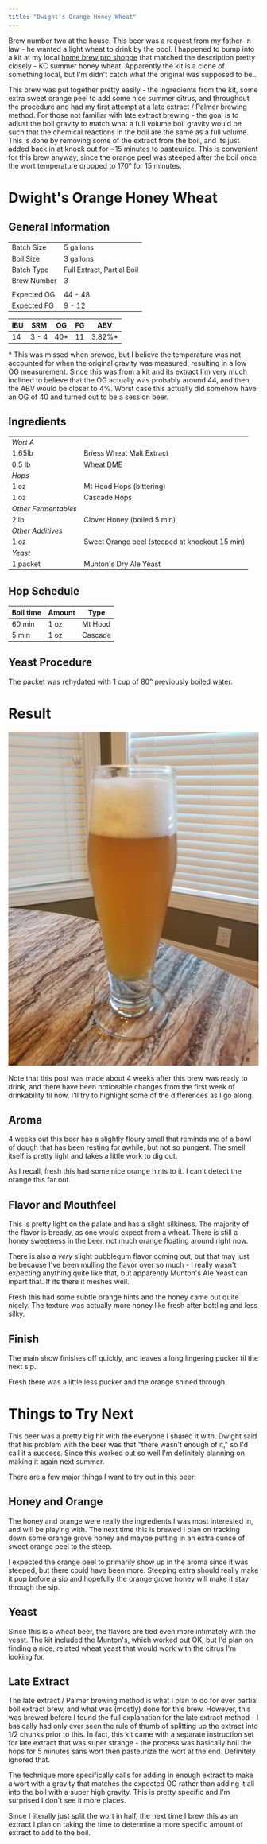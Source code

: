 ```yaml
---
title: "Dwight's Orange Honey Wheat"
---
```


Brew number two at the house. This beer was a request from my father-in-law - he wanted a light wheat to drink by the pool. I happened to bump into a kit at my local [home brew pro shoppe](http://stores.homebrewproshoppe.com/) that matched the description pretty closely - KC summer honey wheat. Apparently the kit is a clone of something local, but I'm didn't catch what the original was supposed to be.. 

This brew was put together pretty easily - the ingredients from the kit, some extra sweet orange peel to add some nice summer citrus, and throughout the procedure and had my first attempt at a late extract / Palmer brewing method. For those not familiar with late extract brewing - the goal is to adjust the boil gravity to match what a full volume boil gravity would be such that the chemical reactions in the boil are the same as a full volume. This is done by removing some of the extract from the boil, and its just added back in at knock out for ~15 minutes to pasteurize. This is convenient for this brew anyway, since the orange peel was steeped after the boil once the wort temperature dropped to 170&deg; for 15 minutes. 

# Dwight's Orange Honey Wheat

## General Information

|             |                            |
|-------------|----------------------------|
| Batch Size  | 5 gallons                  |
| Boil Size   | 3 gallons                  | 
| Batch Type  | Full Extract, Partial Boil |
| Brew Number | 3                          |
|             |                            |
| Expected OG | 44 - 48                    |
| Expected FG | 9 - 12                     |


| IBU | SRM   | OG   | FG  | ABV     |
|-----|-------|------|-----|---------|
| 14  | 3 - 4 | 40\* | 11  | 3.82%\* |

\* This was missed when brewed, but I believe the temperature was not accounted
for when the original gravity was measured, resulting in a low OG measurement. Since
this was from a kit and its extract I'm very much inclined to believe that the OG
actually was probably around 44, and then the ABV would be closer to 4%. Worst
case this actually did somehow have an OG of 40 and turned out to be a session
beer. 

## Ingredients

|                      |                                                |
| ---                  | ---                                            |
| *Wort A*             |                                                |
| 1.65lb               | Briess Wheat Malt Extract                      |
| 0.5 lb               | Wheat DME                                      |
| *Hops*               |                                                |
| 1 oz                 | Mt Hood Hops (bittering)                       |
| 1 oz                 | Cascade Hops                                   |
| *Other Fermentables* |                                                |
| 2 lb                 | Clover Honey (boiled 5 min)                    |
| *Other Additives*    |                                                |
| 1 oz                 | Sweet Orange peel (steeped at knockout 15 min) |
| *Yeast*              |                                                |
| 1 packet             | Munton's Dry Ale Yeast                         |

## Hop Schedule

Boil time | Amount | Type
--------- | ------ | ----
60 min    | 1 oz   | Mt Hood
5 min     | 1 oz   | Cascade

## Yeast Procedure

The packet was rehydated with 1 cup of 80&deg; previously boiled water.  


# Result

<img src="/images/posts/brews/dwights-orange-honey-wheat.jpg" class="brew-photo" style="image-orientation: from-image"/> 

Note that this post was made about 4 weeks after this brew was ready to drink, and 
there have been noticeable changes from the first week of drinkability til now. I'll
try to highlight some of the differences as I go along.

## Aroma

4 weeks out this beer has a slightly floury smell that reminds me of a bowl
of dough that has been resting for awhile, but not so pungent. The smell itself
is pretty light and takes a little work to dig out. 

As I recall, fresh this had some nice orange hints to it. I can't detect the orange
this far out.

## Flavor and Mouthfeel

This is pretty light on the palate and has a slight silkiness. The majority of the
flavor is bready, as one would expect from a wheat. There is still a honey sweetness
in the beer, not much orange floating around right now. 

There is also a _very_ slight bubblegum flavor coming out, but that may just be because I've been mulling the flavor over so much - I really wasn't expecting anything quite
like that, but apparently Munton's Ale Yeast can inpart that. If its there it meshes
well.

Fresh this had some subtle orange hints and the honey came out quite nicely. The 
texture was actually more honey like fresh after bottling and less silky.

## Finish

The main show finishes off quickly, and leaves a long lingering pucker til the next sip.

Fresh there was a little less pucker and the orange shined through.

# Things to Try Next

This beer was a pretty big hit with the everyone I shared it with. Dwight said
that his problem with the beer was that "there wasn't enough of it," so I'd call
it a success. Since this worked out so well I'm definitely planning on making it again next summer.

There are a few major things I want to try out in this beer:

## Honey and Orange

The honey and orange were really the ingredients I was most interested in, and will
be playing with. The next time this is brewed I plan on tracking down some orange
grove honey and maybe putting in an extra ounce of sweet orange peel to the steep.

I expected the orange peel to primarily show up in the aroma since it was steeped, but
there could have been more. Steeping extra should really make it pop before a sip
and hopefully the orange grove honey will make it stay through the sip.

## Yeast

Since this is a wheat beer, the flavors are tied even more intimately with the 
yeast. The kit included the Munton's, which worked out OK, but I'd plan on finding
a nice, related wheat yeast that would work with the citrus I'm looking for. 

## Late Extract

The late extract / Palmer brewing method is what I plan to do for ever partial
boil extract brew, and what was (mostly) done for this brew. However, this
was brewed before I found the full explanation for the late extract method - I 
basically had only ever seen the rule of thumb of splitting up the extract
into 1/2 chunks prior to this. In fact, this kit came with a separate instruction
set for late extract that was super strange - the process was basically boil the hops
for 5 minutes sans wort then pasteurize the wort at the end. Definitely ignored that. 

The technique more specifically calls for adding in enough extract to make a wort
with a gravity that matches the expected OG rather than adding it all into
the boil with a super high gravity. This is pretty specific and I'm surprised
I don't see it more places. 

Since I literally just split the wort in half, the next time I brew this as
an extract I plan on taking the time to determine a more specific amount
of extract to add to the boil.
